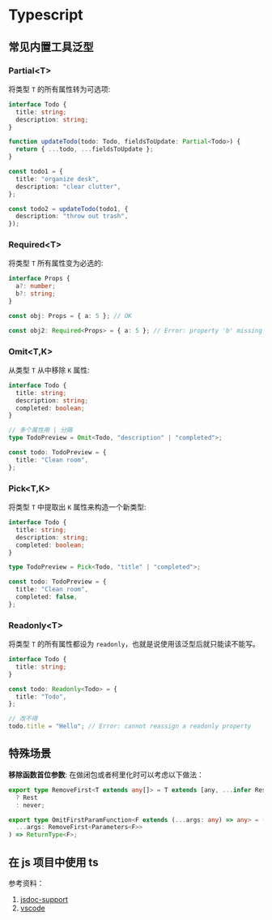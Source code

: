 # Typescript

## 常见内置工具泛型

### Partial\<T>

将类型 `T` 的所有属性转为可选项:

```ts
interface Todo {
  title: string;
  description: string;
}

function updateTodo(todo: Todo, fieldsToUpdate: Partial<Todo>) {
  return { ...todo, ...fieldsToUpdate };
}

const todo1 = {
  title: "organize desk",
  description: "clear clutter",
};

const todo2 = updateTodo(todo1, {
  description: "throw out trash",
});
```

### Required\<T>

将类型 `T` 所有属性变为必选的:

```ts
interface Props {
  a?: number;
  b?: string;
}

const obj: Props = { a: 5 }; // OK

const obj2: Required<Props> = { a: 5 }; // Error: property 'b' missing
```

### Omit<T,K>

从类型 `T` 从中移除 `K` 属性:

```ts
interface Todo {
  title: string;
  description: string;
  completed: boolean;
}

// 多个属性用 | 分隔
type TodoPreview = Omit<Todo, "description" | "completed">;

const todo: TodoPreview = {
  title: "Clean room",
};
```

### Pick<T,K>

将类型 `T` 中提取出 `K` 属性来构造一个新类型:

```ts
interface Todo {
  title: string;
  description: string;
  completed: boolean;
}

type TodoPreview = Pick<Todo, "title" | "completed">;

const todo: TodoPreview = {
  title: "Clean room",
  completed: false,
};
```

### Readonly\<T>

将类型 `T` 的所有属性都设为 `readonly`，也就是说使用该泛型后就只能读不能写。

```ts
interface Todo {
  title: string;
}

const todo: Readonly<Todo> = {
  title: "Todo",
};

// 改不得
todo.title = "Hello"; // Error: cannot reassign a readonly property
```

## 特殊场景

**移除函数首位参数**: 在做闭包或者柯里化时可以考虑以下做法：

``` ts
export type RemoveFirst<T extends any[]> = T extends [any, ...infer Rest]
  ? Rest
  : never;

export type OmitFirstParamFunction<F extends (...args: any) => any> = (
  ...args: RemoveFirst<Parameters<F>>
) => ReturnType<F>;
```

## 在 js 项目中使用 ts

参考资料：

1. [jsdoc-support](https://www.typescriptlang.org/zh/play#example/jsdoc-support)
2. [vscode](https://code.visualstudio.com/docs/nodejs/working-with-javascript#_global-variables-and-type-checking)

